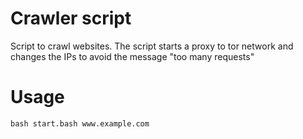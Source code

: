 # Crawler script 

Script to crawl websites. The script starts a proxy to tor network and changes the IPs to avoid the message "too many requests"

# Usage
```
bash start.bash www.example.com
```
